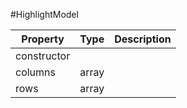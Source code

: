 #HighlightModel

| Property |      Type     |  Description |
|----------|:-------------:|-------------:|
| constructor |  |              |
| columns | array |              |
| rows | array |              |
